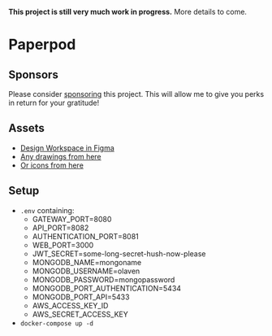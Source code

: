 __This project is still very much work in progress.__ More details to come.

# Paperpod 

## Sponsors 
Please consider [sponsoring](https://github.com/sponsors/olaven/) this project. 
This will allow me to give you perks in return for your gratitude!

## Assets
* [Design Workspace in Figma](https://www.figma.com/file/VSrR5BIGv7BkliMdcwvA8q/Paperpod?node-id=0%3A1)
* [Any drawings from here](https://undraw.co/illustrations)
* [Or icons from here](https://feathericons.com/)

## Setup 
* `.env` containing: 
  * GATEWAY_PORT=8080
  * API_PORT=8082
  * AUTHENTICATION_PORT=8081
  * WEB_PORT=3000
  * JWT_SECRET=some-long-secret-hush-now-please
  * MONGODB_NAME=mongoname
  * MONGODB_USERNAME=olaven
  * MONGODB_PASSWORD=mongopassword
  * MONGODB_PORT_AUTHENTICATION=5434
  * MONGODB_PORT_API=5433
  * AWS_ACCESS_KEY_ID
  * AWS_SECRET_ACCESS_KEY
* `docker-compose up -d`

